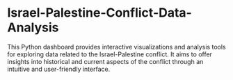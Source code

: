 
# Israel-Palestine-Conflict-Data-Analysis

This Python dashboard provides interactive visualizations and analysis tools for exploring data related to the Israel-Palestine conflict. It aims to offer insights into historical and current aspects of the conflict through an intuitive and user-friendly interface.

